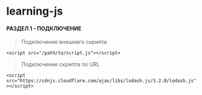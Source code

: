 # learning-js

#### РАЗДЕЛ 1 - ПОДКЛЮЧЕНИЕ

>Подключение внешнего скрипта 

````<script src="/path/to/script.js"></script>````

>Подключение скрипта по URL 

````<script src="https://cdnjs.cloudflare.com/ajax/libs/lodash.js/3.2.0/lodash.js"></script>````